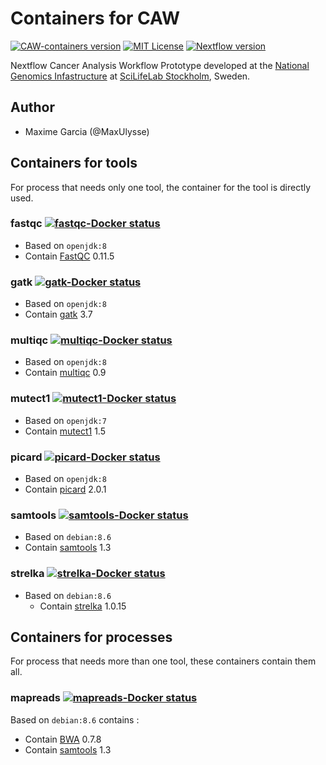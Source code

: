 # Containers for CAW

[![CAW-containers version][version-badge]][version-link] [![MIT License][license-badge]][license-link] [![Nextflow version][nextflow-badge]][nextflow-link]

Nextflow Cancer Analysis Workflow Prototype developed at the [National Genomics Infastructure](https://ngisweden.scilifelab.se/)
at [SciLifeLab Stockholm](https://www.scilifelab.se/platforms/ngi/), Sweden.

## Author
- Maxime Garcia (@MaxUlysse)

## Containers for tools
For process that needs only one tool, the container for the tool is directly used.

### fastqc [![fastqc-Docker status][fastqc-docker-badge]][fastqc-docker-link]
- Based on `openjdk:8`
- Contain [FastQC](http://www.bioinformatics.babraham.ac.uk/projects/fastqc/) 0.11.5

### gatk [![gatk-Docker status][gatk-docker-badge]][gatk-docker-link]
- Based on `openjdk:8`
- Contain [gatk](https://github.com/broadgsa/gatk-protected) 3.7

### multiqc [![multiqc-Docker status][multiqc-docker-badge]][multiqc-docker-link]
- Based on `openjdk:8`
- Contain [multiqc](https://github.com/ewels/MultiQC/) 0.9

### mutect1 [![mutect1-Docker status][mutect1-docker-badge]][mutect1-docker-link]
- Based on `openjdk:7`
- Contain [mutect1](https://github.com/broadinstitute/mutect) 1.5

### picard [![picard-Docker status][picard-docker-badge]][picard-docker-link]
- Based on `openjdk:8`
- Contain [picard](https://github.com/broadinstitute/picard) 2.0.1

### samtools [![samtools-Docker status][samtools-docker-badge]][samtools-docker-link]
- Based on `debian:8.6`
- Contain [samtools](https://github.com/samtools/samtools) 1.3

### strelka [![strelka-Docker status][strelka-docker-badge]][strelka-docker-link]
- Based on `debian:8.6`
    - Contain [strelka](https://sites.google.com/site/strelkasomaticvariantcaller/home) 1.0.15

## Containers for processes
For process that needs more than one tool, these containers contain them all.

### mapreads [![mapreads-Docker status][mapreads-docker-badge]][mapreads-docker-link]
Based on `debian:8.6` contains :
- Contain [BWA](http://github.com/lh3/bwa) 0.7.8
- Contain [samtools](https://github.com/samtools/samtools) 1.3

[fastqc-docker-badge]: https://img.shields.io/docker/automated/maxulysse/fastqc.svg
[fastqc-docker-link]: https://hub.docker.com/r/maxulysse/fastqc
[gatk-docker-badge]: https://img.shields.io/docker/automated/maxulysse/gatk.svg
[gatk-docker-link]: https://hub.docker.com/r/maxulysse/gatk
[license-badge]: https://img.shields.io/badge/license-MIT-blue.svg
[license-link]: https://github.com/MaxUlysse/CAW-containers/blob/master/LICENSE
[mapreads-docker-badge]: https://img.shields.io/docker/automated/maxulysse/mapreads.svg
[mapreads-docker-link]: https://hub.docker.com/r/maxulysse/mapreads
[multiqc-docker-badge]: https://img.shields.io/docker/automated/maxulysse/multiqc.svg
[multiqc-docker-link]: https://hub.docker.com/r/maxulysse/multiqc
[mutect1-docker-badge]: https://img.shields.io/docker/automated/maxulysse/mutect1.svg
[mutect1-docker-link]: https://hub.docker.com/r/maxulysse/mutect1
[nextflow-badge]: https://img.shields.io/badge/nextflow-%E2%89%A50.22.2-brightgreen.svg
[nextflow-link]: https://www.nextflow.io/
[picard-docker-badge]: https://img.shields.io/docker/automated/maxulysse/picard.svg
[picard-docker-link]: https://hub.docker.com/r/maxulysse/picard
[samtools-docker-badge]: https://img.shields.io/docker/automated/maxulysse/samtools.svg
[samtools-docker-link]: https://hub.docker.com/r/maxulysse/samtools
[strelka-docker-badge]: https://img.shields.io/docker/automated/maxulysse/strelka.svg
[strelka-docker-link]: https://hub.docker.com/r/maxulysse/strelka
[version-badge]: https://img.shields.io/badge/CAW--containers-vα-green.svg
[version-link]: https://github.com/MaxUlysse/CAW-containers/releases/tag/vα
